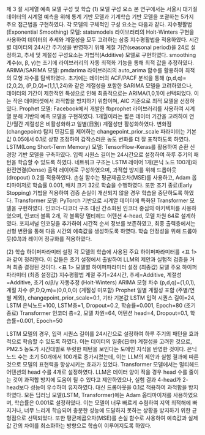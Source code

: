 제 3 절 시계열 예측 모델 구성 및 학습
(1) 모델 구성 요소
본 연구에서는 서울시 대기질 데이터의 시계열 예측을 위해 통계 기반 모델과 기계학습 기반 모델을 포괄하는 5가지 주요 접근법을 구현하였다. 각 모델의 구체적인 구성 요소는 다음과 같다.
지수평활법(Exponential Smoothing) 모델: statsmodels 라이브러리의 Holt-Winters 구현을 사용하여 데이터의 추세와 계절성을 모두 고려하는 삼중 지수평활법을 적용하였다. 시간별 데이터의 24시간 주기성을 반영하기 위해 계절 기간(seasonal period)을 24로 설정하고, 추세 및 계절성 구성요소는 가법적(Additive) 모델로 구현하였다. smoothing 계수(α, β, γ)는 초기에 라이브러리의 자동 최적화 기능을 통해 최적 값을 추정하였다.
ARIMA/SARIMA 모델: pmdarima 라이브러리의 auto_arima 함수를 활용하여 최적의 모형 차수를 탐색하였다. 초기에는 데이터의 ACF/PACF 분석을 통해 (p,d,q)=(2,0,2), (P,D,Q)=(1,1,1,24)와 같은 계절성을 포함한 SARIMA 모델을 고려하였으나, 데이터의 기간이 제한적인 특성으로 인해 최종적으로는 ARIMA(1,0,1)이 선택되었다. 이는 작은 데이터셋에서 과적합을 방지하기 위함이며, AIC 기준으로 최적 모델을 선정하였다.
Prophet 모델: Facebook에서 개발한 fbprophet 라이브러리를 사용하여 시계열 분해 기반의 예측 모델을 구현하였다. 1개월이라는 짧은 데이터 기간을 고려하여 연간/월간 계절성은 비활성화하고 일별(日別) 계절성만 활성화하였다. 변화점(changepoint) 탐지 민감도를 제어하는 changepoint_prior_scale 파라미터는 기본값 0.05에서 0.1로 상향 조정하여 갑작스러운 농도 변화를 더 잘 포착하도록 하였다.
LSTM(Long Short-Term Memory) 모델: TensorFlow-Keras를 활용하여 순환 신경망 기반 모델을 구축하였다. 입력 시퀀스 길이는 24시간으로 설정하여 하루 주기의 패턴을 학습할 수 있도록 하였다. 네트워크 구조는 LSTM 레이어 1개(은닉 노드 100개)와 완전연결(Dense) 출력 레이어로 구성하였으며, 과적합 방지를 위해 드롭아웃(dropout) 0.2를 적용하였다. 손실 함수는 평균제곱오차(MSE)를 사용하고, Adam 옵티마이저로 학습률 0.001, 배치 크기 32로 학습을 수행하였다. 또한 조기 종료(Early Stopping) 기법을 적용하여 검증 손실이 개선되지 않을 경우 학습을 중단하도록 하였다.
Transformer 모델: PyTorch 기반으로 시계열 데이터에 특화된 Transformer 모델을 구현하였다. 인코더-디코더 구조 대신 간소화된 인코더 중심의 아키텍처를 사용하였으며, 인코더 블록 2개, 각 블록당 멀티헤드 어텐션 4-head, 모델 차원 64로 설계하였다. 포지셔널 인코딩을 추가하여 시간적 순서 정보를 보존하였고, 최종 출력층에서는 선형 변환을 통해 다음 시간의 예측값을 생성하도록 하였다. 학습 안정성을 위해 드롭아웃(0.1)과 레이어 정규화를 적용하였다.

(2) 학습 하이퍼파라미터 설정
각 모델의 학습에 사용된 주요 하이퍼파라미터를 <표 1>과 같이 정리한다. 이 값들은 초기 설정에서 출발하여 LLM의 제안과 실험적 검증을 거쳐 최종 결정된 것이다.
<표 1> 모델별 하이퍼파라미터 설정 (최종값)
모델	주요 하이퍼파라미터 (최종 설정값)
지수평활법	계절 주기=24시간, 추세=Additive, 계절성=Additive, 초기 α/β/γ 자동추정 (Holt-Winters)
ARIMA	모형 차수 (p,d,q)=(1,0,1), 계절 차수 (P,D,Q,m)=(0,0,0,0) (계절성 미포함)
Prophet	일별 계절성 포함 (주별/연별 제외), changepoint_prior_scale=0.1, 기타 기본값
LSTM	입력 시퀀스 길이=24, LSTM 은닉노드=100, LSTM층=1, Dropout=0.2, 학습률=0.001, Epoch=80 (조기종료)
Transformer	인코더 층=2, 모델 차원=64, 어텐션 head=4, Dropout=0.1, 학습률=0.001, Epoch=50

LSTM 모델의 경우, 입력 시퀀스 길이를 24시간으로 설정하여 하루 주기의 패턴을 효과적으로 학습할 수 있도록 하였다. 이는 데이터의 일중(日中) 계절성을 고려한 것으로, PM2.5 농도가 시간대별로 뚜렷한 패턴을 보인다는 도메인 지식을 반영한 것이다. 은닉 노드 수는 초기 50개에서 100개로 증가시켰는데, 이는 LLM의 제안과 실험 결과에 따른 것으로 모델의 표현력을 향상시키는 효과가 있었다.
Transformer 모델에서는 멀티헤드 어텐션의 head 수를 4개로 설정하였다. LLM은 데이터 양이 적을 경우 head 수를 줄이는 것이 과적합 방지에 도움이 될 수 있다고 제안하였으나, 실험 결과 4-head가 2-head보다 성능이 우수하여 유지하였다. 대신 드롭아웃을 0.1로 적용하여 과적합을 방지하였다.
모든 딥러닝 모델(LSTM, Transformer)에는 Adam 옵티마이저를 사용하였으며, 학습률은 0.001로 설정하였다. 이는 모델이 너무 빠르게 수렴하여 지역 최적해에 빠지거나, 너무 느리게 학습되어 충분한 성능에 도달하지 못하는 상황을 방지하기 위한 균형점으로 선택되었다. 또한 평균제곱오차(MSE)를 손실 함수로 사용하여 예측값과 실제값 간의 차이를 최소화하는 방향으로 학습이 이루어지도록 하였다.
